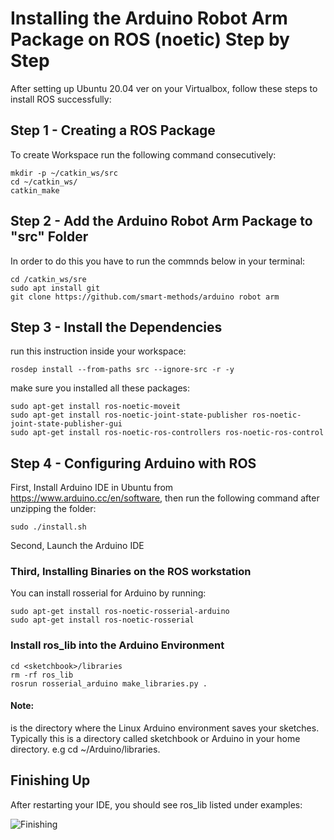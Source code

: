 <h1>Installing the Arduino Robot Arm Package on ROS (noetic) Step by Step</h1
<p>After setting up Ubuntu 20.04 ver on your Virtualbox, follow these steps to install ROS successfully:</p>

<h2>Step 1 - Creating a ROS Package</h2>
<p> To create Workspace run the following command consecutively:</p>

    mkdir -p ~/catkin_ws/src 
    cd ~/catkin_ws/ 
    catkin_make

<h2> Step 2 - Add the Arduino Robot Arm Package to "src" Folder</h2>
<p>In order to do this you have to run the commnds below in your terminal:</p>

    cd /catkin_ws/sre
    sudo apt install git
    git clone https://github.com/smart-methods/arduino robot arm

<h2>Step 3 - Install the Dependencies</h2>
<p>run this instruction inside your workspace:</p>

    rosdep install --from-paths src --ignore-src -r -y

<p>make sure you installed all these packages:</p>

    sudo apt-get install ros-noetic-moveit
    sudo apt-get install ros-noetic-joint-state-publisher ros-noetic-joint-state-publisher-gui
    sudo apt-get install ros-noetic-ros-controllers ros-noetic-ros-control
    
<h2>Step 4 - Configuring Arduino with ROS</h2>

First, Install Arduino IDE in Ubuntu from https://www.arduino.cc/en/software, then run the following command after unzipping the folder:

    sudo ./install.sh

Second, Launch the Arduino IDE

<h3>Third, Installing Binaries on the ROS workstation</h3>

You can install rosserial for Arduino by running:

    sudo apt-get install ros-noetic-rosserial-arduino
    sudo apt-get install ros-noetic-rosserial

<h3>Install ros_lib into the Arduino Environment</h3>

    cd <sketchbook>/libraries
    rm -rf ros_lib
    rosrun rosserial_arduino make_libraries.py .
    
<h4>Note:</h4> <sketchbook> is the directory where the Linux Arduino environment saves your sketches. Typically this is a directory called sketchbook or Arduino in your home directory. e.g cd ~/Arduino/libraries.

<h2>Finishing Up</h2>
After restarting your IDE, you should see ros_lib listed under examples:

![Finishing](https://github.com/DaleenSofyan/RobotArmPackgeInstallation/blob/main/Images/check.png)
